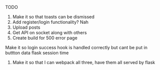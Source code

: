 TODO

1. Make it so that toasts can be dismissed
2. Add register/login functionality? Nah
3. Upload posts
4. Get API on socket along with others
5. Create build for 500 error page


Make it so login success hook is handled correctly but cant be put in buttton data
flask session time



1. Make it so that I can webpack all three, have them all served by flask